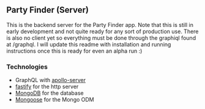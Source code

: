 Party Finder (Server)
-----

This is the backend server for the Party Finder app. Note that this is still in early development and not quite ready for any sort of production use. There is also no
client yet so everything must be done through the graphiql found at /graphql. I will update this readme with installation and running instructions once this is ready
for even an alpha run :)

### Technologies

- GraphQL with [apollo-server](https://github.com/apollographql/apollo-server)
- [fastify](https://github.com/fastify/fastify) for the http server
- [MongoDB](https://github.com/mongodb/mongo) for the database
- [Mongoose](https://github.com/Automattic/mongoose) for the Mongo ODM